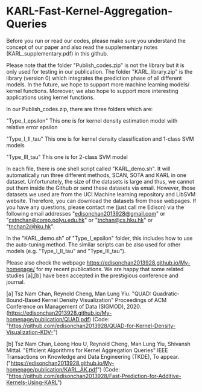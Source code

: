 # KARL-Fast-Kernel-Aggregation-Queries
Before you run or read our codes, please make sure you understand the concept of our paper and also read the supplementary notes (KARL_supplementary.pdf) in this github.

Please note that the folder "Publish_codes.zip" is not the library but it is only used for testing in our publication. The folder "KARL_library.zip" is the library (version 0) which integrates the prediction phase of all different models. In the future, we hope to support more machine learning models/ kernel functions. Moreover, we also hope to support more interesting applications using kernel functions.

In our Publish_codes.zip, there are three folders which are:

"Type_I_epsilon" This one is for kernel density estimation model with relative error epsilon

"Type_I_II_tau" This one is for kernel density classification and 1-class SVM models

"Type_III_tau" This one is for 2-class SVM model

In each file, there is one shell script called "KARL_demo.sh". It will automatically run three different methods, SCAN, SOTA and KARL in one dataset. Unfortunately, the size of the datasets is large and thus, we cannot put them inside the Github or send these datasets via email. However, those datasets we used are from the UCI Machine learning repository and LibSVM website. Therefore, you can download the datasets from those webpages. If you have any questions, please contact me (just call me Edison) via the following email addresses "edisonchan2013928@gmail.com" or "cstnchan@comp.polyu.edu.hk" or "tnchan@cs.hku.hk" or "tnchan2@hku.hk".

In the "KARL_demo.sh" of "Type_I_epsilon" folder, this includes how to use the auto-tuning method. The similar scripts can be also used for other models (e.g. "Type_I_II_tau" and "Type_III_tau").

Please also check the webpage https://edisonchan2013928.github.io/My-homepage/ for my recent publications. We are happy that some related studies [a],[b] have been accepted in the prestigious conference and journal.

[a] Tsz Nam Chan, Reynold Cheng, Man Lung Yiu. "QUAD: Quadratic-Bound-Based Kernel Density Visualization" Proceedings of ACM Conference on Management of Data (SIGMOD), 2020. (https://edisonchan2013928.github.io/My-homepage/publication/QUAD.pdf) (Code: "https://github.com/edisonchan2013928/QUAD-for-Kernel-Density-Visualization-KDV-")

[b] Tsz Nam Chan, Leong Hou U, Reynold Cheng, Man Lung Yiu, Shivansh Mittal. "Efficient Algorithms for Kernel Aggregation Queries" IEEE Transactions on Knowledge and Data Engineering (TKDE), To appear. ("https://edisonchan2013928.github.io/My-homepage/publication/KARL_AK.pdf") (Code: "https://github.com/edisonchan2013928/Fast-Prediction-for-Additive-Kernels-Using-KARL")
